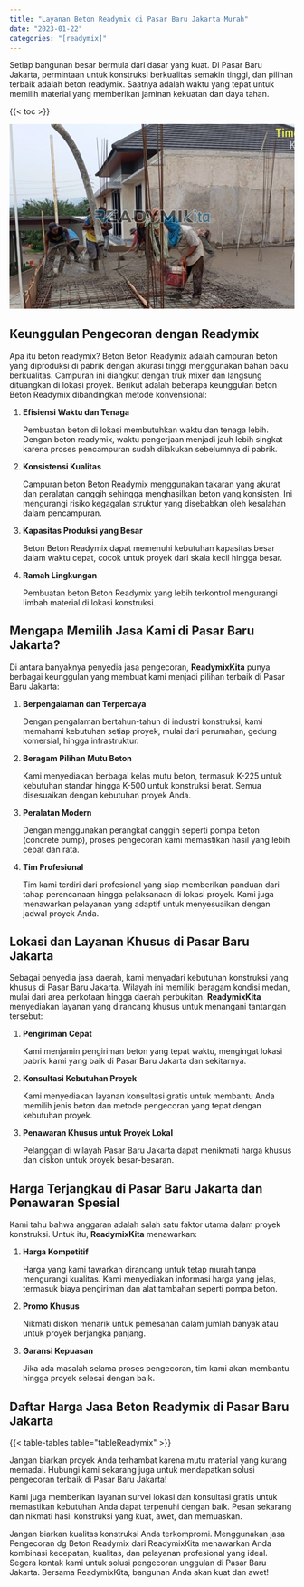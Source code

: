 ```yaml
---
title: "Layanan Beton Readymix di Pasar Baru Jakarta Murah"
date: "2023-01-22"
categories: "[readymix]"
---
```


Setiap bangunan besar bermula dari dasar yang kuat. Di Pasar Baru Jakarta, permintaan untuk konstruksi berkualitas semakin tinggi, dan pilihan terbaik adalah beton readymix. Saatnya adalah waktu yang tepat untuk memilih material yang memberikan jaminan kekuatan dan daya tahan.

{{< toc >}}

![Layanan Beton Readymix di Pasar Baru Jakarta Murah](/images/readymix/cor-readymix-23.jpg)

## Keunggulan Pengecoran dengan Readymix

Apa itu beton readymix? Beton Beton Readymix adalah campuran beton yang diproduksi di pabrik dengan akurasi tinggi menggunakan bahan baku berkualitas. Campuran ini diangkut dengan truk mixer dan langsung dituangkan di lokasi proyek. Berikut adalah beberapa keunggulan beton Beton Readymix dibandingkan metode konvensional:

1. **Efisiensi Waktu dan Tenaga**

   Pembuatan beton di lokasi membutuhkan waktu dan tenaga lebih. Dengan beton readymix, waktu pengerjaan menjadi jauh lebih singkat karena proses pencampuran sudah dilakukan sebelumnya di pabrik.

2. **Konsistensi Kualitas**

   Campuran beton Beton Readymix menggunakan takaran yang akurat dan peralatan canggih sehingga menghasilkan beton yang konsisten. Ini mengurangi risiko kegagalan struktur yang disebabkan oleh kesalahan dalam pencampuran.

3. **Kapasitas Produksi yang Besar**

   Beton Beton Readymix dapat memenuhi kebutuhan kapasitas besar dalam waktu cepat, cocok untuk proyek dari skala kecil hingga besar.

4. **Ramah Lingkungan**

   Pembuatan beton Beton Readymix yang lebih terkontrol mengurangi limbah material di lokasi konstruksi.

## Mengapa Memilih Jasa Kami di Pasar Baru Jakarta?

Di antara banyaknya penyedia jasa pengecoran, **ReadymixKita** punya berbagai keunggulan yang membuat kami menjadi pilihan terbaik di Pasar Baru Jakarta:

1. **Berpengalaman dan Terpercaya**

   Dengan pengalaman bertahun-tahun di industri konstruksi, kami memahami kebutuhan setiap proyek, mulai dari perumahan, gedung komersial, hingga infrastruktur.

2. **Beragam Pilihan Mutu Beton**

   Kami menyediakan berbagai kelas mutu beton, termasuk K-225 untuk kebutuhan standar hingga K-500 untuk konstruksi berat. Semua disesuaikan dengan kebutuhan proyek Anda.

3. **Peralatan Modern**

   Dengan menggunakan perangkat canggih seperti pompa beton (concrete pump), proses pengecoran kami memastikan hasil yang lebih cepat dan rata.

4. **Tim Profesional**

   Tim kami terdiri dari profesional yang siap memberikan panduan dari tahap perencanaan hingga pelaksanaan di lokasi proyek. Kami juga menawarkan pelayanan yang adaptif untuk menyesuaikan dengan jadwal proyek Anda.

## Lokasi dan Layanan Khusus di Pasar Baru Jakarta

Sebagai penyedia jasa daerah, kami menyadari kebutuhan konstruksi yang khusus di Pasar Baru Jakarta. Wilayah ini memiliki beragam kondisi medan, mulai dari area perkotaan hingga daerah perbukitan. **ReadymixKita** menyediakan layanan yang dirancang khusus untuk menangani tantangan tersebut:

1. **Pengiriman Cepat**

   Kami menjamin pengiriman beton yang tepat waktu, mengingat lokasi pabrik kami yang baik di Pasar Baru Jakarta dan sekitarnya.

2. **Konsultasi Kebutuhan Proyek**

   Kami menyediakan layanan konsultasi gratis untuk membantu Anda memilih jenis beton dan metode pengecoran yang tepat dengan kebutuhan proyek.

3. **Penawaran Khusus untuk Proyek Lokal**

   Pelanggan di wilayah Pasar Baru Jakarta dapat menikmati harga khusus dan diskon untuk proyek besar-besaran.

## Harga Terjangkau di Pasar Baru Jakarta dan Penawaran Spesial

Kami tahu bahwa anggaran adalah salah satu faktor utama dalam proyek konstruksi. Untuk itu, **ReadymixKita** menawarkan:

1. **Harga Kompetitif**

   Harga yang kami tawarkan dirancang untuk tetap murah tanpa mengurangi kualitas. Kami menyediakan informasi harga yang jelas, termasuk biaya pengiriman dan alat tambahan seperti pompa beton.

2. **Promo Khusus**

   Nikmati diskon menarik untuk pemesanan dalam jumlah banyak atau untuk proyek berjangka panjang.

3. **Garansi Kepuasan**

   Jika ada masalah selama proses pengecoran, tim kami akan membantu hingga proyek selesai dengan baik.

## Daftar Harga Jasa Beton Readymix di Pasar Baru Jakarta

{{< table-tables table="tableReadymix" >}}

Jangan biarkan proyek Anda terhambat karena mutu material yang kurang memadai. Hubungi kami sekarang juga untuk mendapatkan solusi pengecoran terbaik di Pasar Baru Jakarta!

Kami juga memberikan layanan survei lokasi dan konsultasi gratis untuk memastikan kebutuhan Anda dapat terpenuhi dengan baik. Pesan sekarang dan nikmati hasil konstruksi yang kuat, awet, dan memuaskan.

Jangan biarkan kualitas konstruksi Anda terkompromi. Menggunakan jasa Pengecoran dg Beton Readymix dari ReadymixKita menawarkan Anda kombinasi kecepatan, kualitas, dan pelayanan profesional yang ideal. Segera kontak kami untuk solusi pengecoran unggulan di Pasar Baru Jakarta. Bersama ReadymixKita, bangunan Anda akan kuat dan awet!